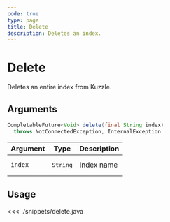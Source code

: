 ```yaml
---
code: true
type: page
title: Delete
description: Deletes an index.
---
```


# Delete

Deletes an entire index from Kuzzle.

## Arguments

```java
CompletableFuture<Void> delete(final String index)
  throws NotConnectedException, InternalException
```

| Argument | Type              | Description |
|----------|-------------------|-------------|
| `index`  | <pre>String</pre> | Index name  |

## Usage

<<< ./snippets/delete.java
